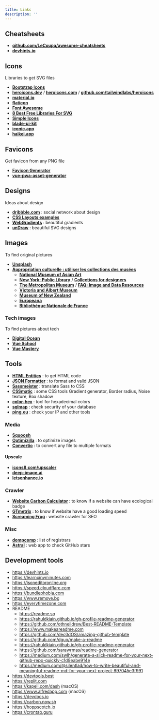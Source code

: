 ```yaml
---
title: Links
description: ''
---
```


## Cheatsheets

- [**github.com/LeCoupa/awesome-cheatsheets**](https://github.com/LeCoupa/awesome-cheatsheets)
- [**devhints.io**](https://devhints.io)

## Icons

Libraries to get SVG files

- [**Bootstrap Icons**](https://icons.getbootstrap.com)
- [**heroicons.dev**](https://heroicons.dev) / [**heroicons.com**](https://heroicons.com) / [**github.com/tailwindlabs/heroicons**](https://github.com/tailwindlabs/heroicons)
- [**material.io**](https://material.io/resources/icons)
- [**flaticon**](https://www.flaticon.com)
- [**Font Awesome**](https://fontawesome.com)
- [**8 Best Free Libraries For SVG**](https://www.webdesignerdepot.com/2018/02/8-best-free-libraries-for-svg)
- [**Simple Icons**](https://simpleicons.org)
- [**blade-ui-kit**](https://blade-ui-kit.com/blade-icons)
- [**iconic.app**](https://iconic.app)
- [**haikei.app**](https://haikei.app)

## Favicons

Get favicon from any PNG file

- [**Favicon Generator**](https://realfavicongenerator.net)
- [**vue-pwa-asset-generator**](https://github.com/jcalixte/vue-pwa-asset-generator)

## Designs

Ideas about design

- [**dribbble.com**](https://dribbble.com) : social network about design
- [**CSS Layouts examples**](https://csslayout.io/patterns)
- [**WebGradients**](https://webgradients.com) : beautiful gradients
- [**unDraw**](https://undraw.co) : beautiful SVG designs

## Images

To find original pictures

- [**Unsplash**](https://unsplash.com)
- [**Appropriation culturelle : utiliser les collections des musées**](https://la-cascade.io/appropriation-culturelle-utiliser-les-collections-des-musees)
  - [**National Museum of Asian Art**](https://asia.si.edu/collections)
  - [**New York:  Public Library**](https://digitalcollections.nypl.org) / [**Collections for designers**](https://digitalcollections.nypl.org/collections/lane/collections-for-designers)
  - [**The Metropolitan Museum**](https://www.metmuseum.org/art/collection) / [**FAQ: Image and Data Resources**](https://www.metmuseum.org/about-the-met/policies-and-documents/image-resources/frequently-asked-questions)
  - [**Victoria and Albert Museum**](http://collections.vam.ac.uk)
  - [**Museum of New Zealand**](https://collections.tepapa.govt.nz)
  - [**Europeana**](https://www.europeana.eu)
  - [**Bibliothèque Nationale de France**](https://www.bnf.fr)

### Tech images

To find pictures about tech

- [**Digital Ocean**](https://dribbble.com/digitalocean)
- [**Vue School**](https://vueschool.io/courses)
- [**Vue Mastery**](https://www.vuemastery.com/courses)

## Tools

- [**HTML Entities**](https://www.toptal.com/designers/htmlarrows) : to get HTML code
- [**JSON Formatter**](https://jsonformatter.curiousconcept.com) : to format and valid JSON
- [**Sassmeister**](https://www.sassmeister.com) : translate Sass to CSS
- [**CSSmatic**](https://www.cssmatic.com) : some CSS tools Gradient generator, Border radius, Noise texture, Box shadow
- [**color-hex**](https://www.color-hex.com) : tool for hexadecimal colors
- [**sqlmap**](http://sqlmap.org) : check security of your database
- [**ping.eu**](https://ping.eu) : check your IP and other tools

### Media

- [**Squoosh**](https://squoosh.app)
- [**Optimizilla**](https://imagecompressor.com/fr) : to optimize images
- [**Convertio**](https://convertio.co) : to convert any file to multiple formats

#### Upscale

- [**icons8.com/upscaler**](https://icons8.com/upscaler)
- [**deep-image.ai**](https://deep-image.ai)
- [**letsenhance.io**](https://letsenhance.io)

### Crawler

- [**Website Carbon Calculator**](https://www.websitecarbon.com) : to know if a website can have ecological badge
- [**GTmetrix**](https://gtmetrix.com) : to know if website have a good loading speed
- [**Screaming Frog**](https://www.screamingfrog.co.uk/seo-spider) : website crawler for SEO

### Misc

- [**dompcomp**](https://www.domcomp.com) : list of registrars
- [**Astral**](https://app.astralapp.com) : web app to check GitHub stars

## Development tools

- <https://devhints.io>
- <https://learnxinyminutes.com>
- <https://jsoneditoronline.org>
- <https://speed.cloudflare.com>
- <https://bundlephobia.com>
- <https://www.remove.bg>
- <https://everytimezone.com>
- README
  - <https://readme.so>
  - <https://rahuldkjain.github.io/gh-profile-readme-generator>
  - <https://github.com/othneildrew/Best-README-Template>
  - <https://www.makeareadme.com>
  - <https://github.com/dec0dOS/amazing-github-template>
  - <https://github.com/dguo/make-a-readme>
  - <https://rahuldkjain.github.io/gh-profile-readme-generator>
  - <https://github.com/sarawrmas/readme-generator>
  - <https://medium.com/swlh/generate-a-slick-readme-for-your-next-github-repo-quickly-c1d9eabe914e>
  - <https://medium.com/@silentlad/how-to-write-beautiful-and-meaningful-readme-md-for-your-next-project-897045e3f991>
- <https://devtools.best>
- <https://replit.com>
- <https://kapeli.com/dash> (macOS)
- <https://www.alfredapp.com> (macOS)
- <https://devdocs.io>
- <https://carbon.now.sh>
- <https://hoppscotch.io>
- <https://crontab.guru>
